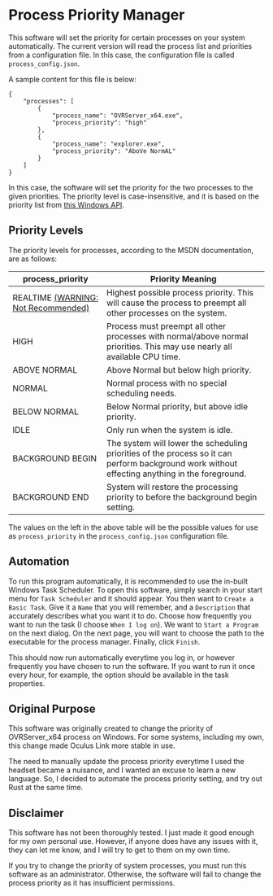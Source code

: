 # Process Priority Manager
This software will set the priority for certain processes on your system automatically. The current version will read the process list and priorities from a configuration file. In this case, the configuration file is called ```process_config.json```. 

A sample content for this file is below: 
```
{
    "processes": [
        {
            "process_name": "OVRServer_x64.exe",
            "process_priority": "high"
        },
        {
            "process_name": "explorer.exe",
            "process_priority": "AboVe NormAL"
        }
    ]
}
```

In this case, the software will set the priority for the two processes to the given priorities. The priority level is case-insensitive, and it is based on the priority list from [this Windows API](https://docs.microsoft.com/en-us/windows/win32/api/processthreadsapi/nf-processthreadsapi-setpriorityclass).

## Priority Levels
The priority levels for processes, according to the MSDN documentation, are as follows:

| process_priority                                                                                       | Priority Meaning                                                                                                                               |
| ------------------------------------------------------------------------------------------------------ | ---------------------------------------------------------------------------------------------------------------------------------------------- |
| REALTIME [(WARNING: Not Recommended)](https://devblogs.microsoft.com/oldnewthing/20100610-00/?p=13753) | Highest possible process priority. This will cause the process to preempt all other processes on the system.                                   |
| HIGH                                                                                                   | Process must preempt all other processes with normal/above normal priorities. This may use nearly all available CPU time.                      |
| ABOVE NORMAL                                                                                           | Above Normal but below high priority.                                                                                                          |
| NORMAL                                                                                                 | Normal process with no special scheduling needs.                                                                                               |
| BELOW NORMAL                                                                                           | Below Normal priority, but above idle priority.                                                                                                |
| IDLE                                                                                                   | Only run when the system is idle.                                                                                                              |
| BACKGROUND BEGIN                                                                                       | The system will lower the scheduling priorities of the process so it can perform background work without effecting anything in the foreground. |
| BACKGROUND END                                                                                         | System will restore the processing priority to before the background begin setting.                                                            |

The values on the left in the above table will be the possible values for use as ```process_priority``` in the ```process_config.json``` configuration file.

## Automation
To run this program automatically, it is recommended to use the in-built Windows Task Scheduler. To open this software, simply search in your start menu for ```Task Scheduler``` and it should appear. You then want to ```Create a Basic Task```. Give it a ```Name``` that you will remember, and a ```Description``` that accurately describes what you want it to do. Choose how frequently you want to run the task (I choose ```When I log on```). We want to ```Start a Program``` on the next dialog. On the next page, you will want to choose the path to the executable for the process manager. Finally, click ```Finish```.

This should now run automatically everytime you log in, or however frequently you have chosen to run the software. If you want to run it once every hour, for example, the option should be available in the task properties. 

## Original Purpose
This software was originally created to change the priority of OVRServer_x64 process on Windows. For some systems, including my own, this change made Oculus Link more stable in use.

The need to manually update the process priority everytime I used the headset became a nuisance, and I wanted an excuse to learn a new language. So, I decided to automate the process priority setting, and try out Rust at the same time. 

## Disclaimer
This software has not been thoroughly tested. I just made it good enough for my own personal use. However, if anyone does have any issues with it, they can let me know, and I will try to get to them on my own time.

If you try to change the priority of system processes, you must run this software as an administrator. Otherwise, the software will fail to change the process priority as it has insufficient permissions.